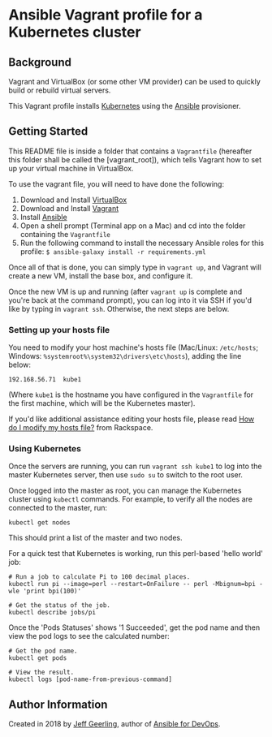 # Ansible Vagrant profile for a Kubernetes cluster

## Background

Vagrant and VirtualBox (or some other VM provider) can be used to quickly build or rebuild virtual servers.

This Vagrant profile installs [Kubernetes](https://kubernetes.io) using the [Ansible](http://www.ansible.com/) provisioner.

## Getting Started

This README file is inside a folder that contains a `Vagrantfile` (hereafter this folder shall be called the [vagrant_root]), which tells Vagrant how to set up your virtual machine in VirtualBox.

To use the vagrant file, you will need to have done the following:

  1. Download and Install [VirtualBox](https://www.virtualbox.org/wiki/Downloads)
  2. Download and Install [Vagrant](https://www.vagrantup.com/downloads.html)
  3. Install [Ansible](http://docs.ansible.com/ansible/latest/intro_installation.html)
  4. Open a shell prompt (Terminal app on a Mac) and cd into the folder containing the `Vagrantfile`
  5. Run the following command to install the necessary Ansible roles for this profile: `$ ansible-galaxy install -r requirements.yml`

Once all of that is done, you can simply type in `vagrant up`, and Vagrant will create a new VM, install the base box, and configure it.

Once the new VM is up and running (after `vagrant up` is complete and you're back at the command prompt), you can log into it via SSH if you'd like by typing in `vagrant ssh`. Otherwise, the next steps are below.

### Setting up your hosts file

You need to modify your host machine's hosts file (Mac/Linux: `/etc/hosts`; Windows: `%systemroot%\system32\drivers\etc\hosts`), adding the line below:

    192.168.56.71  kube1

(Where `kube1` is the hostname you have configured in the `Vagrantfile` for the first machine, which will be the Kubernetes master).

If you'd like additional assistance editing your hosts file, please read [How do I modify my hosts file?](http://www.rackspace.com/knowledge_center/article/how-do-i-modify-my-hosts-file) from Rackspace.

### Using Kubernetes

Once the servers are running, you can run `vagrant ssh kube1` to log into the master Kubernetes server, then use `sudo su` to switch to the root user.

Once logged into the master as root, you can manage the Kubernetes cluster using `kubectl` commands. For example, to verify all the nodes are connected to the master, run:

    kubectl get nodes

This should print a list of the master and two nodes.

For a quick test that Kubernetes is working, run this perl-based 'hello world' job:

    # Run a job to calculate Pi to 100 decimal places.
    kubectl run pi --image=perl --restart=OnFailure -- perl -Mbignum=bpi -wle 'print bpi(100)'
    
    # Get the status of the job.
    kubectl describe jobs/pi

Once the 'Pods Statuses' shows '1 Succeeded', get the pod name and then view the pod logs to see the calculated number:

    # Get the pod name.
    kubectl get pods
    
    # View the result.
    kubectl logs [pod-name-from-previous-command]

## Author Information

Created in 2018 by [Jeff Geerling](https://www.jeffgeerling.com/), author of [Ansible for DevOps](https://www.ansiblefordevops.com/).
